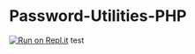 # Password-Utilities-PHP
[![Run on Repl.it](https://repl.it/badge/github/LordMethenor/Password-Utilities-PHP)](https://repl.it/github/LordMethenor/Password-Utilities-PHP)
test
